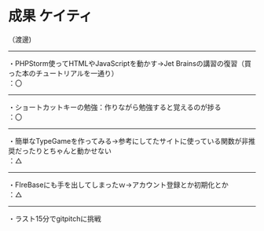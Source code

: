 # 成果 ケイティ<br>
（渡邊)

---
・PHPStorm使ってHTMLやJavaScriptを動かす→Jet Brainsの講習の復習（買った本のチュートリアルを一通り）<br>
：〇

---
・ショートカットキーの勉強：作りながら勉強すると覚えるのが捗る<br>
：〇

---
・簡単なTypeGameを作ってみる→参考にしてたサイトに使っている関数が非推奨だったりとちゃんと動かせない<br>
：△

---
・FIreBaseにも手を出してしまったｗ→アカウント登録とか初期化とか<br>
：△

---
・ラスト15分でgitpitchに挑戦
